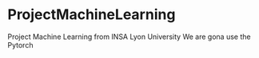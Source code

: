 # ProjectMachineLearning
Project Machine Learning from INSA Lyon University
We are gona use the Pytorch 
